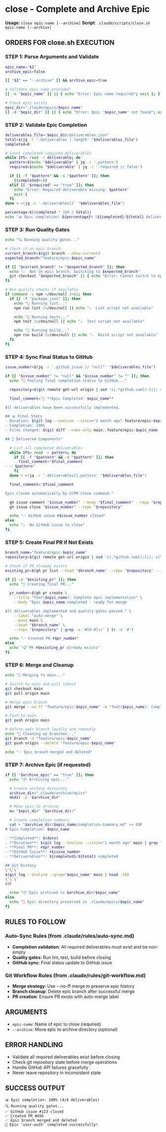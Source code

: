 # close - Complete and Archive Epic

**Usage**: `close epic-name [--archive]`
**Script**: `.claude/scripts/close.sh epic-name [--archive]`

## ORDERS FOR close.sh EXECUTION

### STEP 1: Parse Arguments and Validate
```bash
epic_name="$1"
archive_epic=false

[[ "$2" == "--archive" ]] && archive_epic=true

# Validate epic name provided
[[ -n "$epic_name" ]] || { echo "Error: Epic name required"; exit 1; }

# Check epic exists
epic_dir=".claude/epics/$epic_name"
[[ -d "$epic_dir" ]] || { echo "Error: Epic '$epic_name' not found"; exit 1; }
```

### STEP 2: Validate Epic Completion
```bash
deliverables_file="$epic_dir/deliverables.json"
total=$(jq -r '.deliverables | length' "$deliverables_file")
completed=0

# Count completed required deliverables
while IFS= read -r deliverable; do
  pattern=$(echo "$deliverable" | jq -r '.pattern')
  required=$(echo "$deliverable" | jq -r '.required // false')

  if [[ -f "$pattern" && -s "$pattern" ]]; then
    ((completed++))
  elif [[ "$required" == "true" ]]; then
    echo "Error: Required deliverable missing: $pattern"
    exit 1
  fi
done < <(jq -c '.deliverables[]' "$deliverables_file")

percentage=$((completed * 100 / total))
echo "📊 Epic completion: ${percentage}% (${completed}/${total} deliverables)"
```

### STEP 3: Run Quality Gates
```bash
echo "🔍 Running quality gates..."

# Check if on epic branch
current_branch=$(git branch --show-current)
expected_branch="feature/epic-$epic_name"

if [[ "$current_branch" != "$expected_branch" ]]; then
  echo "⚠️  Not on epic branch. Switching to $expected_branch"
  git checkout "$expected_branch" || { echo "Error: Cannot switch to epic branch"; exit 1; }
fi

# Run quality checks if available
if command -v npm >/dev/null 2>&1; then
  if [[ -f "package.json" ]]; then
    echo "🧹 Running lint..."
    npm run lint 2>/dev/null || echo "⚠️  Lint script not available"

    echo "🧪 Running tests..."
    npm test 2>/dev/null || echo "⚠️  Test script not available"

    echo "🔨 Running build..."
    npm run build 2>/dev/null || echo "⚠️  Build script not available"
  fi
fi
```

### STEP 4: Sync Final Status to GitHub
```bash
issue_number=$(jq -r '.github_issue // "null"' "$deliverables_file")

if [[ "$issue_number" != "null" && "$issue_number" != "" ]]; then
  echo "📝 Posting final completion status to GitHub..."

  repository=$(git remote get-url origin | sed 's|.*github.com[/:]||; s|\.git$||')

  final_comment="🎉 **Epic Completed: $epic_name**

All deliverables have been successfully implemented.

## 📊 Final Stats
- Duration: $(git log --oneline --since="1 month ago" feature/epic-$epic_name | wc -l) commits
- Completion: 100%
- Files changed: $(git diff --name-only main..feature/epic-$epic_name | wc -l)

## 🚀 Delivered Components"

  # List all completed deliverables
  while IFS= read -r pattern; do
    if [[ -f "$pattern" && -s "$pattern" ]]; then
      final_comment="$final_comment
- ✅ $pattern"
    fi
  done < <(jq -r '.deliverables[].pattern' "$deliverables_file")

  final_comment="$final_comment

Epic closed automatically by CCPM close command."

  gh issue comment "$issue_number" --body "$final_comment" --repo "$repository"
  gh issue close "$issue_number" --repo "$repository"

  echo "✅ GitHub issue #$issue_number closed"
else
  echo "⚠️  No GitHub issue to close"
fi
```

### STEP 5: Create Final PR if Not Exists
```bash
branch_name="feature/epic-$epic_name"
repository=$(git remote get-url origin | sed 's|.*github.com[/:]||; s|\.git$||')

# Check if PR already exists
existing_pr=$(gh pr list --head "$branch_name" --repo "$repository" --json number --jq '.[0].number // ""')

if [[ -z "$existing_pr" ]]; then
  echo "🚀 Creating final PR..."

  pr_number=$(gh pr create \
    --title "feat($epic_name): Complete epic implementation" \
    --body "Epic $epic_name completed - ready for merge

All deliverables implemented and quality gates passed." \
    --label "auto-merge" \
    --base main \
    --head "$branch_name" \
    --repo "$repository" | grep -o '#[0-9]\+' | tr -d '#')

  echo "✅ Created PR #$pr_number"
else
  echo "📋 PR #$existing_pr already exists"
fi
```

### STEP 6: Merge and Cleanup
```bash
echo "🔄 Merging to main..."

# Switch to main and pull latest
git checkout main
git pull origin main

# Merge epic branch
git merge --no-ff "feature/epic-$epic_name" -m "feat($epic_name): Complete epic implementation"

# Push to main
git push origin main

# Delete epic branch locally and remotely
echo "🧹 Cleaning up branches..."
git branch -d "feature/epic-$epic_name"
git push origin --delete "feature/epic-$epic_name"

echo "✅ Epic branch merged and deleted"
```

### STEP 7: Archive Epic (if requested)
```bash
if [[ "$archive_epic" == "true" ]]; then
  echo "📦 Archiving epic..."

  # Create archive directory
  archive_dir=".claude/archive/epics"
  mkdir -p "$archive_dir"

  # Move epic to archive
  mv "$epic_dir" "$archive_dir/"

  # Create completion summary
  cat > "$archive_dir/$epic_name/completion-summary.md" << EOF
# Epic Completion: $epic_name

- **Completed**: $(date)
- **Duration**: $(git log --oneline --since="1 month ago" main | grep "$epic_name" | wc -l) commits
- **Final PR**: #$pr_number
- **GitHub Issue**: #$issue_number
- **Deliverables**: ${completed}/${total} completed

## Git History
\`\`\`
$(git log --oneline --grep="$epic_name" main | head -10)
\`\`\`
EOF

  echo "📦 Epic archived to $archive_dir/$epic_name"
else
  echo "📁 Epic directory preserved in .claude/epics/$epic_name"
fi
```

## RULES TO FOLLOW

### Auto-Sync Rules (from .claude/rules/auto-sync.md)
- **Completion validation**: All required deliverables must exist and be non-empty
- **Quality gates**: Run lint, test, build before closing
- **GitHub sync**: Final status update to GitHub issue

### Git Workflow Rules (from .claude/rules/git-workflow.md)
- **Merge strategy**: Use --no-ff merge to preserve epic history
- **Branch cleanup**: Delete epic branch after successful merge
- **PR creation**: Ensure PR exists with auto-merge label

## ARGUMENTS
- `epic-name`: Name of epic to close (required)
- `--archive`: Move epic to archive directory (optional)

## ERROR HANDLING
- Validate all required deliverables exist before closing
- Check git repository state before merge operations
- Handle GitHub API failures gracefully
- Never leave repository in inconsistent state

## SUCCESS OUTPUT
```
📊 Epic completion: 100% (4/4 deliverables)
🔍 Running quality gates...
✅ GitHub issue #123 closed
✅ Created PR #456
✅ Epic branch merged and deleted
🎉 Epic 'user-auth' completed successfully!
```